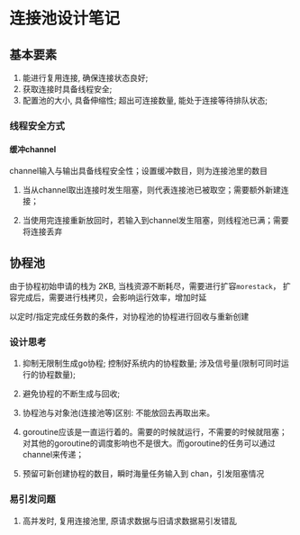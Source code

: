 # 连接池设计笔记

## 基本要素

1. 能进行复用连接, 确保连接状态良好;
2. 获取连接时具备线程安全;
3. 配置池的大小, 具备伸缩性; 超出可连接数量, 能处于连接等待排队状态;

### 线程安全方式

#### 缓冲channel

channel输入与输出具备线程安全性；设置缓冲数目，则为连接池里的数目

1. 当从channel取出连接时发生阻塞，则代表连接池已被取空；需要额外新建连接；

2. 当使用完连接重新放回时，若输入到channel发生阻塞，则线程池已满；需要将连接丢弃

## 协程池

由于协程初始申请的栈为 2KB, 当栈资源不断耗尽，需要进行扩容`morestack`， 扩容完成后，需要进行栈拷贝，会影响运行效率，增加时延

以定时/指定完成任务数的条件，对协程池的协程进行回收与重新创建

### 设计思考

1. 抑制无限制生成go协程; 控制好系统内的协程数量; 涉及信号量(限制可同时运行的协程数量);

2. 避免协程的不断生成与回收;

3. 协程池与对象池(连接池等)区别: 不能放回去再取出来。

4. goroutine应该是一直运行着的。需要的时候就运行，不需要的时候就阻塞；对其他的goroutine的调度影响也不是很大。而goroutine的任务可以通过channel来传递；

5. 预留可新创建协程的数目，瞬时海量任务输入到 chan，引发阻塞情况

### 易引发问题

1. 高并发时, 复用连接池里, 原请求数据与旧请求数据易引发错乱

